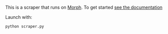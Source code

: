 This is a scraper that runs on [Morph](https://morph.io).
To get started [see the documentation](https://morph.io/documentation)

Launch with:

    python scraper.py

